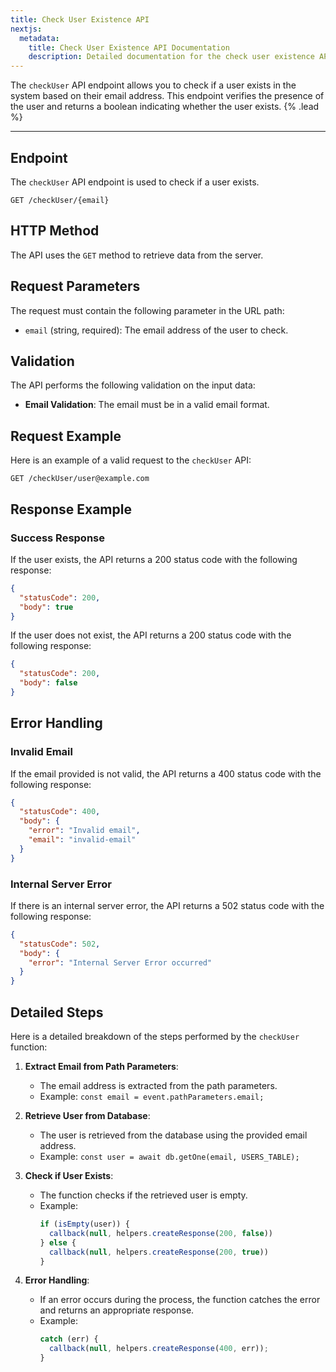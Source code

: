```yaml
---
title: Check User Existence API
nextjs:
  metadata:
    title: Check User Existence API Documentation
    description: Detailed documentation for the check user existence API.
---
```


The `checkUser` API endpoint allows you to check if a user exists in the system based on their email address. This endpoint verifies the presence of the user and returns a boolean indicating whether the user exists. {% .lead %}

---

## Endpoint

The `checkUser` API endpoint is used to check if a user exists.

```
GET /checkUser/{email}
```

## HTTP Method

The API uses the `GET` method to retrieve data from the server.

## Request Parameters

The request must contain the following parameter in the URL path:

- `email` (string, required): The email address of the user to check.

## Validation

The API performs the following validation on the input data:

- **Email Validation**: The email must be in a valid email format.

## Request Example

Here is an example of a valid request to the `checkUser` API:

```
GET /checkUser/user@example.com
```

## Response Example

### Success Response

If the user exists, the API returns a 200 status code with the following response:

```json
{
  "statusCode": 200,
  "body": true
}
```

If the user does not exist, the API returns a 200 status code with the following response:

```json
{
  "statusCode": 200,
  "body": false
}
```

## Error Handling

### Invalid Email

If the email provided is not valid, the API returns a 400 status code with the following response:

```json
{
  "statusCode": 400,
  "body": {
    "error": "Invalid email",
    "email": "invalid-email"
  }
}
```

### Internal Server Error

If there is an internal server error, the API returns a 502 status code with the following response:

```json
{
  "statusCode": 502,
  "body": {
    "error": "Internal Server Error occurred"
  }
}
```

## Detailed Steps

Here is a detailed breakdown of the steps performed by the `checkUser` function:

1. **Extract Email from Path Parameters**:

   - The email address is extracted from the path parameters.
   - Example: `const email = event.pathParameters.email;`

2. **Retrieve User from Database**:

   - The user is retrieved from the database using the provided email address.
   - Example: `const user = await db.getOne(email, USERS_TABLE);`

3. **Check if User Exists**:

   - The function checks if the retrieved user is empty.
   - Example:
     ```javascript
     if (isEmpty(user)) {
       callback(null, helpers.createResponse(200, false))
     } else {
       callback(null, helpers.createResponse(200, true))
     }
     ```

4. **Error Handling**:

   - If an error occurs during the process, the function catches the error and returns an appropriate response.
   - Example:
     ```javascript
     catch (err) {
       callback(null, helpers.createResponse(400, err));
     }
     ```

